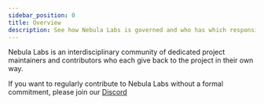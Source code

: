 ```yaml
---
sidebar_position: 0
title: Overview
description: See how Nebula Labs is governed and who has which responsibilities for the team. Read our team's roles, including engineering, design, and leadership.
---
```


Nebula Labs is an interdisciplinary community of dedicated project
maintainers and contributors who each give back to the project in their own way.

If you want to regularly contribute to Nebula Labs without a formal
commitment, please join our [Discord](https://discord.gg/tcpcnfxmeQ)
